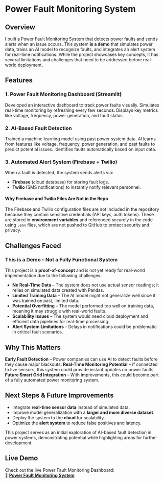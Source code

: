 #  Power Fault Monitoring System

## Overview

I built a Power Fault Monitoring System that detects power faults and sends alerts when an issue occurs. This system **is a demo** that simulates power data, trains an AI model to recognize faults, and integrates an alert system for real-time notifications. While the project showcases key concepts, it has several limitations and challenges that need to be addressed before real-world deployment.

##  Features

###  1. Power Fault Monitoring Dashboard (Streamlit)
Developed an interactive dashboard to track power faults visually. Simulates real-time monitoring by refreshing every few seconds. Displays key metrics like voltage, frequency, power generation, and fault status.

### 2. AI-Based Fault Detection
Trained a machine learning model using past power system data. AI learns from features like voltage, frequency, power generation, and past faults to predict potential issues. Identifies faults automatically based on input data.

### 3. Automated Alert System (Firebase + Twilio)
When a fault is detected, the system sends alerts via:
- **Firebase** (cloud database) for storing fault logs.
- **Twilio** (SMS notifications) to instantly notify relevant personnel.

#### Why Firebase and Twilio Files Are Not in the Repo
The Firebase and Twilio configuration files are not included in the repository because they contain sensitive credentials (API keys, auth tokens). These are stored in **environment variables** and referenced securely in the code using `.env` files, which are not pushed to GitHub to protect security and privacy.

##  Challenges Faced

### This is a Demo – Not a Fully Functional System
This project is a **proof-of-concept** and is not yet ready for real-world implementation due to the following challenges:

- **No Real-Time Data** – The system does not use actual sensor readings; it relies on simulated data created with Pandas.
- **Limited Training Data** – The AI model might not generalize well since it was trained on past, limited data.
- **Potential Overfitting** – The model performed too well on training data, meaning it may struggle with real-world faults.
- **Scalability Issues** – The system would need cloud deployment and efficient data pipelines for real-time processing.
- **Alert System Limitations** – Delays in notifications could be problematic in critical fault scenarios.

##  Why This Matters

 **Early Fault Detection** – Power companies can use AI to detect faults before they cause major blackouts.
**Real-Time Monitoring Potential** – If connected to live sensors, this system could provide instant updates on power faults.
 **Future Smart Grid Integration** – With improvements, this could become part of a fully automated power monitoring system.

##  Next Steps & Future Improvements

- Integrate **real-time sensor data** instead of simulated data.
- Improve model generalization with a **larger and more diverse dataset**.
- Deploy the system to the **cloud** for scalability.
- Optimize the **alert system** to reduce false positives and latency.

This project serves as an initial exploration of AI-based fault detection in power systems, demonstrating potential while highlighting areas for further development.





##  Live Demo  
Check out the live Power Fault Monitoring Dashboard:  
🔗 **[Power Fault Monitoring System](https://2khqsbsndcetvtwvhdhd4c.streamlit.app/)**

